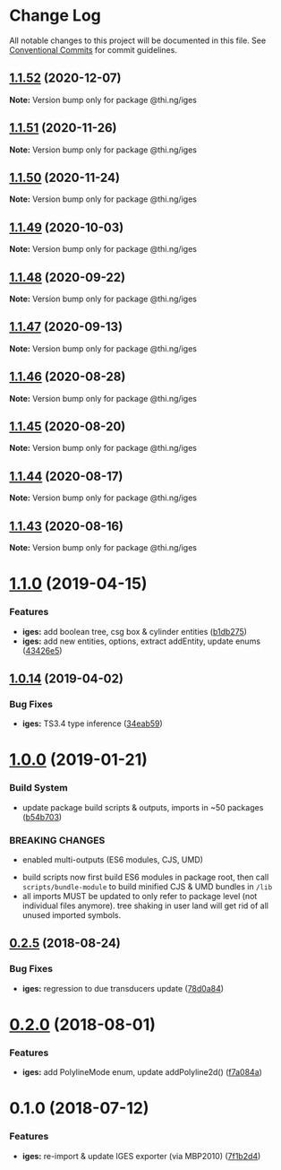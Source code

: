 # Change Log

All notable changes to this project will be documented in this file.
See [Conventional Commits](https://conventionalcommits.org) for commit guidelines.

## [1.1.52](https://github.com/thi-ng/umbrella/compare/@thi.ng/iges@1.1.51...@thi.ng/iges@1.1.52) (2020-12-07)

**Note:** Version bump only for package @thi.ng/iges





## [1.1.51](https://github.com/thi-ng/umbrella/compare/@thi.ng/iges@1.1.50...@thi.ng/iges@1.1.51) (2020-11-26)

**Note:** Version bump only for package @thi.ng/iges





## [1.1.50](https://github.com/thi-ng/umbrella/compare/@thi.ng/iges@1.1.49...@thi.ng/iges@1.1.50) (2020-11-24)

**Note:** Version bump only for package @thi.ng/iges





## [1.1.49](https://github.com/thi-ng/umbrella/compare/@thi.ng/iges@1.1.48...@thi.ng/iges@1.1.49) (2020-10-03)

**Note:** Version bump only for package @thi.ng/iges





## [1.1.48](https://github.com/thi-ng/umbrella/compare/@thi.ng/iges@1.1.47...@thi.ng/iges@1.1.48) (2020-09-22)

**Note:** Version bump only for package @thi.ng/iges





## [1.1.47](https://github.com/thi-ng/umbrella/compare/@thi.ng/iges@1.1.46...@thi.ng/iges@1.1.47) (2020-09-13)

**Note:** Version bump only for package @thi.ng/iges





## [1.1.46](https://github.com/thi-ng/umbrella/compare/@thi.ng/iges@1.1.45...@thi.ng/iges@1.1.46) (2020-08-28)

**Note:** Version bump only for package @thi.ng/iges





## [1.1.45](https://github.com/thi-ng/umbrella/compare/@thi.ng/iges@1.1.44...@thi.ng/iges@1.1.45) (2020-08-20)

**Note:** Version bump only for package @thi.ng/iges





## [1.1.44](https://github.com/thi-ng/umbrella/compare/@thi.ng/iges@1.1.43...@thi.ng/iges@1.1.44) (2020-08-17)

**Note:** Version bump only for package @thi.ng/iges





## [1.1.43](https://github.com/thi-ng/umbrella/compare/@thi.ng/iges@1.1.42...@thi.ng/iges@1.1.43) (2020-08-16)

**Note:** Version bump only for package @thi.ng/iges





# [1.1.0](https://github.com/thi-ng/umbrella/compare/@thi.ng/iges@1.0.15...@thi.ng/iges@1.1.0) (2019-04-15)

### Features

* **iges:** add boolean tree, csg box & cylinder entities ([b1db275](https://github.com/thi-ng/umbrella/commit/b1db275))
* **iges:** add new entities, options, extract addEntity, update enums ([43426e5](https://github.com/thi-ng/umbrella/commit/43426e5))

## [1.0.14](https://github.com/thi-ng/umbrella/compare/@thi.ng/iges@1.0.13...@thi.ng/iges@1.0.14) (2019-04-02)

### Bug Fixes

* **iges:** TS3.4 type inference ([34eab59](https://github.com/thi-ng/umbrella/commit/34eab59))

# [1.0.0](https://github.com/thi-ng/umbrella/compare/@thi.ng/iges@0.2.30...@thi.ng/iges@1.0.0) (2019-01-21)

### Build System

* update package build scripts & outputs, imports in ~50 packages ([b54b703](https://github.com/thi-ng/umbrella/commit/b54b703))

### BREAKING CHANGES

* enabled multi-outputs (ES6 modules, CJS, UMD)

- build scripts now first build ES6 modules in package root, then call
  `scripts/bundle-module` to build minified CJS & UMD bundles in `/lib`
- all imports MUST be updated to only refer to package level
  (not individual files anymore). tree shaking in user land will get rid of
  all unused imported symbols.

<a name="0.2.5"></a>
## [0.2.5](https://github.com/thi-ng/umbrella/compare/@thi.ng/iges@0.2.4...@thi.ng/iges@0.2.5) (2018-08-24)

### Bug Fixes

* **iges:** regression to due transducers update ([78d0a84](https://github.com/thi-ng/umbrella/commit/78d0a84))

<a name="0.2.0"></a>
# [0.2.0](https://github.com/thi-ng/umbrella/compare/@thi.ng/iges@0.1.4...@thi.ng/iges@0.2.0) (2018-08-01)

### Features

* **iges:** add PolylineMode enum, update addPolyline2d() ([f7a084a](https://github.com/thi-ng/umbrella/commit/f7a084a))

<a name="0.1.0"></a>
# 0.1.0 (2018-07-12)

### Features

* **iges:** re-import & update IGES exporter (via MBP2010) ([7f1b2d4](https://github.com/thi-ng/umbrella/commit/7f1b2d4))
